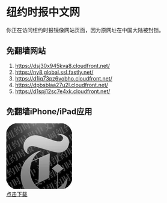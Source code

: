 <h1>纽约时报中文网</h1>
<p>你正在访问纽约时报镜像网站页面，因为原网址在中国大陆被封锁。</p>
<h2>免翻墙网站</h2>
<ol>
<li><a href="https://dsj30x945kva8.cloudfront.net/" target="1">https://dsj30x945kva8.cloudfront.net/</a></li>
<li><a href="https://ny8.global.ssl.fastly.net/" target="2">https://ny8.global.ssl.fastly.net/</a></li>
<li><a href="https://d1iq73pz6vobho.cloudfront.net/" target="3">https://d1iq73pz6vobho.cloudfront.net/</a></li>
<li><a href="https://dpbsblaa27u2l.cloudfront.net/" target="4">https://dpbsblaa27u2l.cloudfront.net/</a></li>
<li><a href="https://d1spj12sc7e4xk.cloudfront.net/" target="5">https://d1spj12sc7e4xk.cloudfront.net/</a></li>
</ol>
<h2>免翻墙iPhone/iPad应用</h2>
<p>
	<a href="https://itunes.apple.com/cn/app/niu-yue-shi-bao-zhong-wen-wang/id807498298?mt=8">
		<img src="icon175x175.jpeg" />
		<br/>点击下载
	</a>
</p>